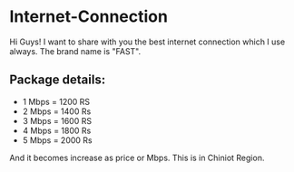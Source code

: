 # Internet-Connection
Hi Guys! I want to share with you the best internet connection which I use always. The brand name is "FAST".

## Package details:

- 1 Mbps = 1200 RS
- 2 Mbps = 1400 Rs
- 3 Mbps = 1600 RS
- 4 Mbps = 1800 Rs
- 5 Mbps = 2000 Rs

And it becomes increase as price or Mbps. This is in Chiniot Region. 
